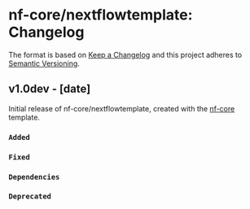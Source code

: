 # nf-core/nextflowtemplate: Changelog

The format is based on [Keep a Changelog](https://keepachangelog.com/en/1.0.0/)
and this project adheres to [Semantic Versioning](https://semver.org/spec/v2.0.0.html).

## v1.0dev - [date]

Initial release of nf-core/nextflowtemplate, created with the [nf-core](https://nf-co.re/) template.

### `Added`

### `Fixed`

### `Dependencies`

### `Deprecated`
